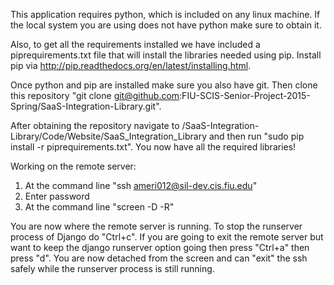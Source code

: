 
This application requires python, which is included on any linux machine. If the local system you are using does not have python make sure to obtain it.

Also, to get all the requirements installed we have included a piprequirements.txt file that will install the libraries needed using pip. Install pip via http://pip.readthedocs.org/en/latest/installing.html.

Once python and pip are installed make sure you also have git. Then clone this repository "git clone git@github.com:FIU-SCIS-Senior-Project-2015-Spring/SaaS-Integration-Library.git". 

After obtaining the repository navigate to /SaaS-Integration-Library/Code/Website/SaaS_Integration_Library and then run "sudo pip install -r piprequirements.txt". You now have all the required libraries!

Working on the remote server:
1. At the command line "ssh  ameri012@sil-dev.cis.fiu.edu"
2. Enter password
3. At the command line "screen -D -R"

You are now where the remote server is running. To stop the runserver process of Django do "Ctrl+c". If you are going to exit the remote server but want to keep the django runserver option going then press "Ctrl+a" then press "d". You are now detached from the screen and can "exit" the ssh safely while the runserver process is still running.
